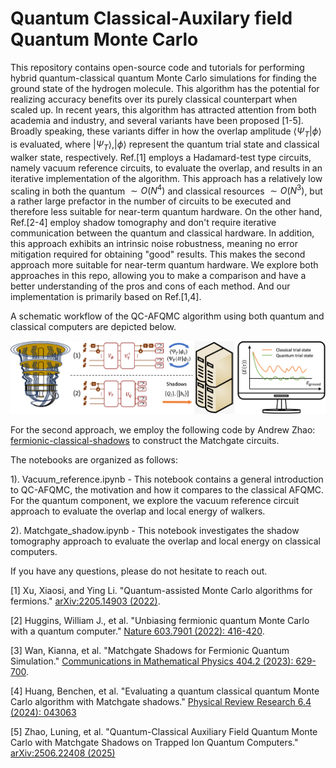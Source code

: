 # Quantum Classical-Auxilary field Quantum Monte Carlo

This repository contains open-source code and tutorials for performing hybrid quantum-classical quantum Monte Carlo simulations for finding the ground state of the hydrogen molecule. This algorithm has the potential for realizing accuracy benefits over its purely classical counterpart when scaled up. In recent years, this algorithm has attracted attention from both academia and industry, and several variants have been proposed [1-5]. Broadly speaking, these variants differ in how the overlap amplitude $\langle\Psi_T|\phi\rangle$ is evaluated, where $|\Psi_T\rangle, |\phi\rangle$ represent the quantum trial state and classical walker state, respectively. Ref.[1] employs a Hadamard-test type circuits, namely vacuum reference circuits, to evaluate the overlap, and results in an iterative implementation of the algorithm. This approach has a relatively low scaling in both the quantum $\sim O(N^4)$ and classical resources $\sim O(N^3)$, but a rather large prefactor in the number of circuits to be executed and therefore less suitable for near-term quantum hardware. On the other hand, Ref.[2-4] employ shadow tomography and don't require iterative communication between the quantum and classical hardware. In addition, this approach exhibits an intrinsic noise robustness, meaning no error mitigation required for obtaining "good" results. This makes the second approach more suitable for near-term quantum hardware. We explore both approaches in this repo, allowing you to make a comparison and have a better understanding of the pros and cons of each method. And our implementation is primarily based on Ref.[1,4].


A schematic workflow of the QC-AFQMC algorithm using both quantum and classical computers are depicted below.

![workflow](images/workflow.png)


For the second approach, we employ the following code by Andrew Zhao: [fermionic-classical-shadows](https://github.com/zhao-andrew/symmetry-adjusted-classical-shadows) to construct the Matchgate circuits.

The notebooks are organized as follows:

1). Vacuum_reference.ipynb - This notebook contains a general introduction to QC-AFQMC, the motivation and how it compares to the classical AFQMC. For the quantum component, we explore the vacuum reference circuit approach to evaluate the overlap and local energy of walkers.

2). Matchgate_shadow.ipynb - This notebook investigates the shadow tomography approach to evaluate the overlap and local energy on classical computers.

If you have any questions, please do not hesitate to reach out.

[1] Xu, Xiaosi, and Ying Li. "Quantum-assisted Monte Carlo algorithms for fermions." [arXiv:2205.14903 (2022)](https://arxiv.org/abs/2205.14903).

[2] Huggins, William J., et al. "Unbiasing fermionic quantum Monte Carlo with a quantum computer." [Nature 603.7901 (2022): 416-420](https://www.nature.com/articles/s41586-021-04351-z).

[3] Wan, Kianna, et al. "Matchgate Shadows for Fermionic Quantum Simulation." [Communications in Mathematical Physics 404.2 (2023): 629-700](https://link.springer.com/article/10.1007/s00220-023-04844-0).

[4] Huang, Benchen, et al. "Evaluating a quantum classical quantum Monte Carlo algorithm with Matchgate shadows." [Physical Review Research 6.4 (2024): 043063](https://journals.aps.org/prresearch/abstract/10.1103/PhysRevResearch.6.043063)

[5] Zhao, Luning, et al. "Quantum-Classical Auxiliary Field Quantum Monte Carlo with Matchgate Shadows on Trapped Ion Quantum Computers." [arXiv:2506.22408 (2025)](https://arxiv.org/abs/2506.22408)
